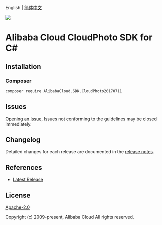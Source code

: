 English | [简体中文](README-CN.md)

![](https://aliyunsdk-pages.alicdn.com/icons/AlibabaCloud.svg)

# Alibaba Cloud CloudPhoto SDK for C#

## Installation

### Composer

```bash
composer require AlibabaCloud.SDK.CloudPhoto20170711
```

## Issues

[Opening an Issue](https://github.com/aliyun/alibabacloud-csharp-sdk/issues/new), Issues not conforming to the guidelines may be closed immediately.

## Changelog

Detailed changes for each release are documented in the [release notes](./ChangeLog.md).

## References

* [Latest Release](https://github.com/aliyun/alibabacloud-csharp-sdk/)

## License

[Apache-2.0](http://www.apache.org/licenses/LICENSE-2.0)

Copyright (c) 2009-present, Alibaba Cloud All rights reserved.
